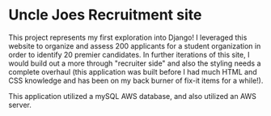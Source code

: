# Uncle Joes Recruitment site

This project represents my first exploration into Django! I leveraged this website to organize and assess 200 applicants for a student organization in order to identify 20 premier candidates. In further iterations of this site, I would build out a more through "recruiter side" and also the styling needs a complete overhaul (this application was built before I had much HTML and CSS knowledge and has been on my back burner of fix-it items for a while!). 

This application utilized a mySQL AWS database, and also utilized an AWS server. 
